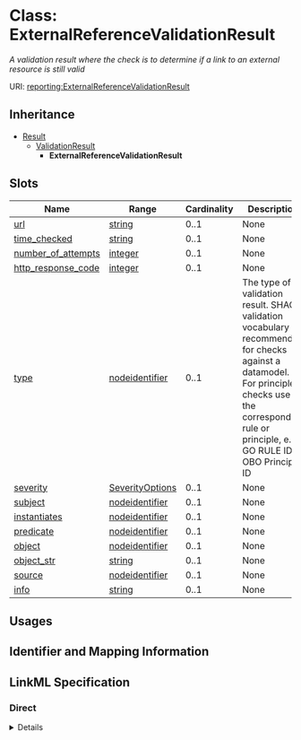 # Class: ExternalReferenceValidationResult
_A validation result where the check is to determine if a link to an external resource is still valid_





URI: [reporting:ExternalReferenceValidationResult](https://w3id.org/linkml/validation-model/ExternalReferenceValidationResult)




## Inheritance

* [Result](Result.md)
    * [ValidationResult](ValidationResult.md)
        * **ExternalReferenceValidationResult**




## Slots

| Name | Range | Cardinality | Description  | Info |
| ---  | --- | --- | --- | --- |
| [url](url.md) | [string](string.md) | 0..1 | None  | . |
| [time_checked](time_checked.md) | [string](string.md) | 0..1 | None  | . |
| [number_of_attempts](number_of_attempts.md) | [integer](integer.md) | 0..1 | None  | . |
| [http_response_code](http_response_code.md) | [integer](integer.md) | 0..1 | None  | . |
| [type](type.md) | [nodeidentifier](nodeidentifier.md) | 0..1 | The type of validation result. SHACL validation vocabulary is recommended for checks against a datamodel. For principle checks use the corresponding rule or principle, e.g. GO RULE ID, OBO Principle ID  | . |
| [severity](severity.md) | [SeverityOptions](SeverityOptions.md) | 0..1 | None  | . |
| [subject](subject.md) | [nodeidentifier](nodeidentifier.md) | 0..1 | None  | . |
| [instantiates](instantiates.md) | [nodeidentifier](nodeidentifier.md) | 0..1 | None  | . |
| [predicate](predicate.md) | [nodeidentifier](nodeidentifier.md) | 0..1 | None  | . |
| [object](object.md) | [nodeidentifier](nodeidentifier.md) | 0..1 | None  | . |
| [object_str](object_str.md) | [string](string.md) | 0..1 | None  | . |
| [source](source.md) | [nodeidentifier](nodeidentifier.md) | 0..1 | None  | . |
| [info](info.md) | [string](string.md) | 0..1 | None  | . |


## Usages



## Identifier and Mapping Information









## LinkML Specification

<!-- TODO: investigate https://stackoverflow.com/questions/37606292/how-to-create-tabbed-code-blocks-in-mkdocs-or-sphinx -->

### Direct

<details>
```yaml
name: ExternalReferenceValidationResult
description: A validation result where the check is to determine if a link to an external
  resource is still valid
from_schema: https://w3id.org/linkml/validation_results
is_a: ValidationResult
attributes:
  url:
    name: url
    from_schema: https://w3id.org/linkml/validation_results
  time_checked:
    name: time_checked
    from_schema: https://w3id.org/linkml/validation_results
  number_of_attempts:
    name: number_of_attempts
    from_schema: https://w3id.org/linkml/validation_results
    range: integer
  http_response_code:
    name: http_response_code
    from_schema: https://w3id.org/linkml/validation_results
    range: integer

```
</details>

### Induced

<details>
```yaml
name: ExternalReferenceValidationResult
description: A validation result where the check is to determine if a link to an external
  resource is still valid
from_schema: https://w3id.org/linkml/validation_results
is_a: ValidationResult
attributes:
  url:
    name: url
    from_schema: https://w3id.org/linkml/validation_results
    alias: url
    owner: ExternalReferenceValidationResult
    range: string
  time_checked:
    name: time_checked
    from_schema: https://w3id.org/linkml/validation_results
    alias: time_checked
    owner: ExternalReferenceValidationResult
    range: string
  number_of_attempts:
    name: number_of_attempts
    from_schema: https://w3id.org/linkml/validation_results
    alias: number_of_attempts
    owner: ExternalReferenceValidationResult
    range: integer
  http_response_code:
    name: http_response_code
    from_schema: https://w3id.org/linkml/validation_results
    alias: http_response_code
    owner: ExternalReferenceValidationResult
    range: integer
  type:
    name: type
    description: The type of validation result. SHACL validation vocabulary is recommended
      for checks against a datamodel. For principle checks use the corresponding rule
      or principle, e.g. GO RULE ID, OBO Principle ID
    from_schema: https://w3id.org/linkml/validation_results
    slot_uri: sh:sourceConstraintComponent
    alias: type
    owner: ExternalReferenceValidationResult
    range: nodeidentifier
  severity:
    name: severity
    from_schema: https://w3id.org/linkml/validation_results
    slot_uri: sh:resultSeverity
    alias: severity
    owner: ExternalReferenceValidationResult
    range: severity_options
  subject:
    name: subject
    from_schema: https://w3id.org/linkml/validation_results
    slot_uri: sh:focusNode
    alias: subject
    owner: ExternalReferenceValidationResult
    range: nodeidentifier
  instantiates:
    name: instantiates
    exact_mappings:
    - sh:sourceShape
    from_schema: https://w3id.org/linkml/validation_results
    alias: instantiates
    owner: ExternalReferenceValidationResult
    range: nodeidentifier
  predicate:
    name: predicate
    related_mappings:
    - sh:resultPath
    from_schema: https://w3id.org/linkml/validation_results
    alias: predicate
    owner: ExternalReferenceValidationResult
    range: nodeidentifier
  object:
    name: object
    from_schema: https://w3id.org/linkml/validation_results
    slot_uri: sh:value
    alias: object
    owner: ExternalReferenceValidationResult
    range: nodeidentifier
  object_str:
    name: object_str
    from_schema: https://w3id.org/linkml/validation_results
    alias: object_str
    owner: ExternalReferenceValidationResult
    range: string
  source:
    name: source
    from_schema: https://w3id.org/linkml/validation_results
    alias: source
    owner: ExternalReferenceValidationResult
    range: nodeidentifier
  info:
    name: info
    from_schema: https://w3id.org/linkml/validation_results
    slot_uri: sh:resultMessage
    alias: info
    owner: ExternalReferenceValidationResult
    range: string

```
</details>